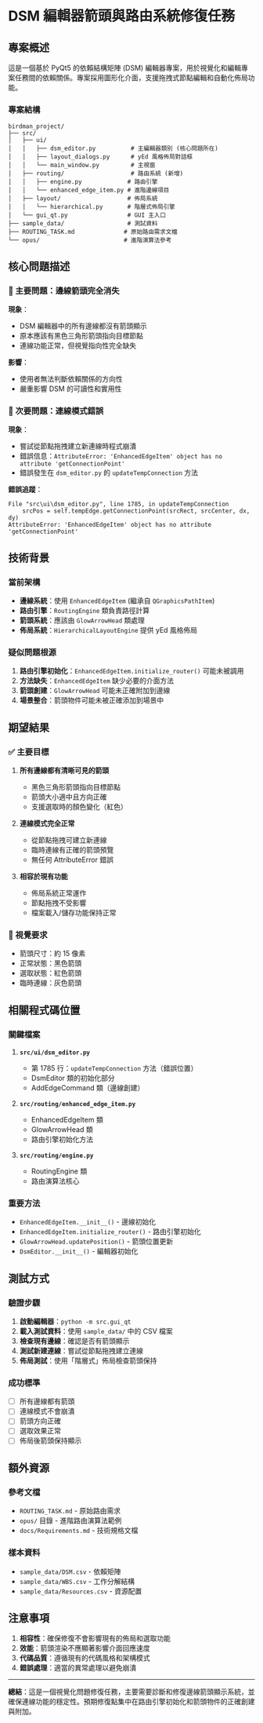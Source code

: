 # DSM 編輯器箭頭與路由系統修復任務

## 專案概述

這是一個基於 PyQt5 的依賴結構矩陣 (DSM) 編輯器專案，用於視覺化和編輯專案任務間的依賴關係。專案採用圖形化介面，支援拖拽式節點編輯和自動化佈局功能。

### 專案結構
```
birdman_project/
├── src/
│   ├── ui/
│   │   ├── dsm_editor.py          # 主編輯器類別 (核心問題所在)
│   │   ├── layout_dialogs.py      # yEd 風格佈局對話框
│   │   └── main_window.py         # 主視窗
│   ├── routing/                   # 路由系統 (新增)
│   │   ├── engine.py             # 路由引擎
│   │   └── enhanced_edge_item.py # 進階邊線項目
│   ├── layout/                   # 佈局系統
│   │   └── hierarchical.py       # 階層式佈局引擎
│   └── gui_qt.py                 # GUI 主入口
├── sample_data/                  # 測試資料
├── ROUTING_TASK.md              # 原始路由需求文檔
└── opus/                        # 進階演算法參考
```

## 核心問題描述

### 🎯 主要問題：邊線箭頭完全消失

**現象**：
- DSM 編輯器中的所有邊線都沒有箭頭顯示
- 原本應該有黑色三角形箭頭指向目標節點
- 連線功能正常，但視覺指向性完全缺失

**影響**：
- 使用者無法判斷依賴關係的方向性
- 嚴重影響 DSM 的可讀性和實用性

### 🐛 次要問題：連線模式錯誤

**現象**：
- 嘗試從節點拖拽建立新連線時程式崩潰
- 錯誤信息：`AttributeError: 'EnhancedEdgeItem' object has no attribute 'getConnectionPoint'`
- 錯誤發生在 `dsm_editor.py` 的 `updateTempConnection` 方法

**錯誤追蹤**：
```
File "src\ui\dsm_editor.py", line 1785, in updateTempConnection
    srcPos = self.tempEdge.getConnectionPoint(srcRect, srcCenter, dx, dy)
AttributeError: 'EnhancedEdgeItem' object has no attribute 'getConnectionPoint'
```

## 技術背景

### 當前架構
- **邊線系統**：使用 `EnhancedEdgeItem` (繼承自 `QGraphicsPathItem`)
- **路由引擎**：`RoutingEngine` 類負責路徑計算
- **箭頭系統**：應該由 `GlowArrowHead` 類處理
- **佈局系統**：`HierarchicalLayoutEngine` 提供 yEd 風格佈局

### 疑似問題根源
1. **路由引擎初始化**：`EnhancedEdgeItem.initialize_router()` 可能未被調用
2. **方法缺失**：`EnhancedEdgeItem` 缺少必要的介面方法
3. **箭頭創建**：`GlowArrowHead` 可能未正確附加到邊線
4. **場景整合**：箭頭物件可能未被正確添加到場景中

## 期望結果

### ✅ 主要目標
1. **所有邊線都有清晰可見的箭頭**
   - 黑色三角形箭頭指向目標節點
   - 箭頭大小適中且方向正確
   - 支援選取時的顏色變化（紅色）

2. **連線模式完全正常**
   - 從節點拖拽可建立新連線
   - 臨時連線有正確的箭頭預覽
   - 無任何 AttributeError 錯誤

3. **相容於現有功能**
   - 佈局系統正常運作
   - 節點拖拽不受影響
   - 檔案載入/儲存功能保持正常

### 🎨 視覺要求
- 箭頭尺寸：約 15 像素
- 正常狀態：黑色箭頭
- 選取狀態：紅色箭頭
- 臨時連線：灰色箭頭

## 相關程式碼位置

### 關鍵檔案
1. **`src/ui/dsm_editor.py`**
   - 第 1785 行：`updateTempConnection` 方法（錯誤位置）
   - DsmEditor 類的初始化部分
   - AddEdgeCommand 類（邊線創建）

2. **`src/routing/enhanced_edge_item.py`**
   - EnhancedEdgeItem 類
   - GlowArrowHead 類
   - 路由引擎初始化方法

3. **`src/routing/engine.py`**
   - RoutingEngine 類
   - 路由演算法核心

### 重要方法
- `EnhancedEdgeItem.__init__()` - 邊線初始化
- `EnhancedEdgeItem.initialize_router()` - 路由引擎初始化
- `GlowArrowHead.updatePosition()` - 箭頭位置更新
- `DsmEditor.__init__()` - 編輯器初始化

## 測試方式

### 驗證步驟
1. **啟動編輯器**：`python -m src.gui_qt`
2. **載入測試資料**：使用 `sample_data/` 中的 CSV 檔案
3. **檢查現有邊線**：確認是否有箭頭顯示
4. **測試新建連線**：嘗試從節點拖拽建立連線
5. **佈局測試**：使用「階層式」佈局檢查箭頭保持

### 成功標準
- [ ] 所有邊線都有箭頭
- [ ] 連線模式不會崩潰
- [ ] 箭頭方向正確
- [ ] 選取效果正常
- [ ] 佈局後箭頭保持顯示

## 額外資源

### 參考文檔
- `ROUTING_TASK.md` - 原始路由需求
- `opus/` 目錄 - 進階路由演算法範例
- `docs/Requirements.md` - 技術規格文檔

### 樣本資料
- `sample_data/DSM.csv` - 依賴矩陣
- `sample_data/WBS.csv` - 工作分解結構
- `sample_data/Resources.csv` - 資源配置

## 注意事項

1. **相容性**：確保修復不會影響現有的佈局和選取功能
2. **效能**：箭頭渲染不應顯著影響介面回應速度
3. **代碼品質**：遵循現有的代碼風格和架構模式
4. **錯誤處理**：適當的異常處理以避免崩潰

---

**總結**：這是一個視覺化問題修復任務，主要需要診斷和修復邊線箭頭顯示系統，並確保連線功能的穩定性。預期修復點集中在路由引擎初始化和箭頭物件的正確創建與附加。